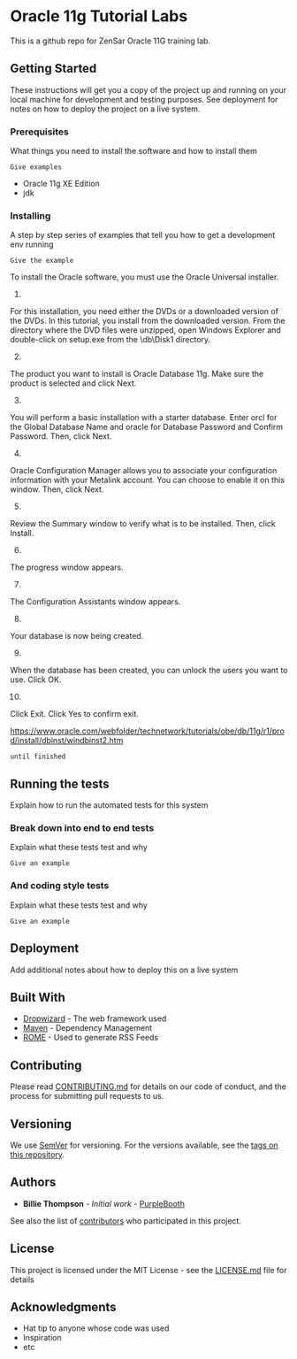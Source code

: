 # Oracle 11g Tutorial Labs

This is a github repo for ZenSar Oracle 11G training lab.

## Getting Started

These instructions will get you a copy of the project up and running on your local machine for development and testing purposes. See deployment for notes on how to deploy the project on a live system.

### Prerequisites

What things you need to install the software and how to install them

```
Give examples
```

- Oracle 11g XE Edition
- jdk

### Installing

A step by step series of examples that tell you how to get a development env running
```
Give the example
```
To install the Oracle software, you must use the Oracle Universal installer.

1.	
For this installation, you need either the DVDs or a downloaded version of the DVDs. In this tutorial, you install from the downloaded version. From the directory where the DVD files were unzipped, open Windows Explorer and double-click on setup.exe from the \db\Disk1 directory.

2.	
The product you want to install is Oracle Database 11g. Make sure the product is selected and click Next.

3.	
You will perform a basic installation with a starter database. Enter orcl for the Global Database Name and oracle for Database Password and Confirm Password. Then, click Next.

4.	
Oracle Configuration Manager allows you to associate your configuration information with your Metalink account. You can choose to enable it on this window. Then, click Next.

5.	
Review the Summary window to verify what is to be installed. Then, click Install.
 
6.	
The progress window appears.

7.	
The Configuration Assistants window appears.

8.	
Your database is now being created.

9.	
When the database has been created, you can unlock the users you want to use. Click OK.

10.	
Click Exit. Click Yes to confirm exit.

https://www.oracle.com/webfolder/technetwork/tutorials/obe/db/11g/r1/prod/install/dbinst/windbinst2.htm
```
until finished
```

## Running the tests

Explain how to run the automated tests for this system

### Break down into end to end tests

Explain what these tests test and why

```
Give an example
```

### And coding style tests

Explain what these tests test and why

```
Give an example
```

## Deployment

Add additional notes about how to deploy this on a live system

## Built With

* [Dropwizard](http://www.dropwizard.io/1.0.2/docs/) - The web framework used
* [Maven](https://maven.apache.org/) - Dependency Management
* [ROME](https://rometools.github.io/rome/) - Used to generate RSS Feeds

## Contributing

Please read [CONTRIBUTING.md](https://gist.github.com/PurpleBooth/b24679402957c63ec426) for details on our code of conduct, and the process for submitting pull requests to us.

## Versioning

We use [SemVer](http://semver.org/) for versioning. For the versions available, see the [tags on this repository](https://github.com/your/project/tags). 

## Authors

* **Billie Thompson** - *Initial work* - [PurpleBooth](https://github.com/PurpleBooth)

See also the list of [contributors](https://github.com/your/project/contributors) who participated in this project.

## License

This project is licensed under the MIT License - see the [LICENSE.md](LICENSE.md) file for details

## Acknowledgments

* Hat tip to anyone whose code was used
* Inspiration
* etc


